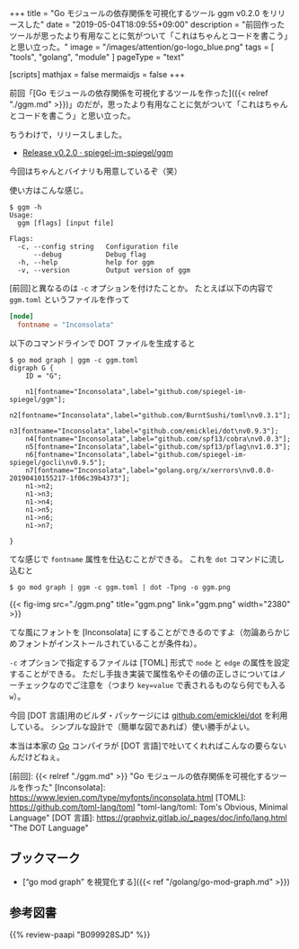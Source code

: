 +++
title = "Go モジュールの依存関係を可視化するツール ggm v0.2.0 をリリースした"
date =  "2019-05-04T18:09:55+09:00"
description = "前回作ったツールが思ったより有用なことに気がついて「これはちゃんとコードを書こう」と思い立った。"
image = "/images/attention/go-logo_blue.png"
tags  = [ "tools", "golang", "module" ]
pageType = "text"

[scripts]
  mathjax = false
  mermaidjs = false
+++

前回「[Go モジュールの依存関係を可視化するツールを作った]({{< relref "./ggm.md" >}})」のだが，思ったより有用なことに気がついて「これはちゃんとコードを書こう」と思い立った。

ちうわけで，リリースしました。

- [Release v0.2.0 · spiegel-im-spiegel/ggm](https://github.com/spiegel-im-spiegel/ggm/releases/tag/v0.2.0)

今回はちゃんとバイナリも用意しているぞ（笑）

使い方はこんな感じ。

```text
$ ggm -h
Usage:
  ggm [flags] [input file]

Flags:
  -c, --config string   Configuration file
      --debug           Debug flag
  -h, --help            help for ggm
  -v, --version         Output version of ggm
```

[前回]と異なるのは `-c` オプションを付けたことか。
たとえば以下の内容で `ggm.toml` というファイルを作って

```toml
[node]
  fontname = "Inconsolata"
```

以下のコマンドラインで DOT ファイルを生成すると

```text
$ go mod graph | ggm -c ggm.toml
digraph G {
	ID = "G";
	
	n1[fontname="Inconsolata",label="github.com/spiegel-im-spiegel/ggm"];
	n2[fontname="Inconsolata",label="github.com/BurntSushi/toml\nv0.3.1"];
	n3[fontname="Inconsolata",label="github.com/emicklei/dot\nv0.9.3"];
	n4[fontname="Inconsolata",label="github.com/spf13/cobra\nv0.0.3"];
	n5[fontname="Inconsolata",label="github.com/spf13/pflag\nv1.0.3"];
	n6[fontname="Inconsolata",label="github.com/spiegel-im-spiegel/gocli\nv0.9.5"];
	n7[fontname="Inconsolata",label="golang.org/x/xerrors\nv0.0.0-20190410155217-1f06c39b4373"];
	n1->n2;
	n1->n3;
	n1->n4;
	n1->n5;
	n1->n6;
	n1->n7;
	
}
```

てな感じで `fontname` 属性を仕込むことができる。
これを `dot` コマンドに流し込むと

```text
$ go mod graph | ggm -c ggm.toml | dot -Tpng -o ggm.png
```

{{< fig-img src="./ggm.png" title="ggm.png" link="ggm.png" width="2380" >}}

てな風にフォントを [Inconsolata] にすることができるのですよ（勿論あらかじめフォントがインストールされていることが条件ね）。

`-c` オプションで指定するファイルは [TOML] 形式で `node` と `edge` の属性を設定することができる。
ただし手抜き実装で属性名やその値の正しさについてはノーチェックなのでご注意を（つまり `key=value` で表されるものなら何でも入る`w`）。

今回 [DOT 言語]用のビルダ・パッケージには [github.com/emicklei/dot](https://github.com/emicklei/dot "emicklei/dot: Go package for writing descriptions using the Graphviz DOT language") を利用している。
シンプルな設計で（簡単な図であれば）使い勝手がよい。

本当は本家の [Go] コンパイラが [DOT 言語]で吐いてくれればこんなの要らないんだけどねぇ。

[Go]: https://go.dev/
[Go 言語]: https://golang.org/ "The Go Programming Language"
[前回]: {{< relref "./ggm.md" >}} "Go モジュールの依存関係を可視化するツールを作った"
[Inconsolata]: https://www.levien.com/type/myfonts/inconsolata.html
[TOML]: https://github.com/toml-lang/toml "toml-lang/toml: Tom's Obvious, Minimal Language"
[DOT 言語]: https://graphviz.gitlab.io/_pages/doc/info/lang.html "The DOT Language"

## ブックマーク

- [“go mod graph” を視覚化する]({{< ref "/golang/go-mod-graph.md" >}})

## 参考図書

{{% review-paapi "B099928SJD" %}} <!-- プログラミング言語Go -->
